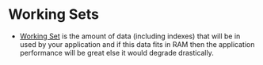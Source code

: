# Working Sets
- [Working Set](https://shekhargulati.com/2012/01/10/how-working-set-affects-mongodb-performance/) is the amount of data (including indexes) that will be in used by your application and if this data fits in RAM then the application performance will be great else it would degrade drastically.